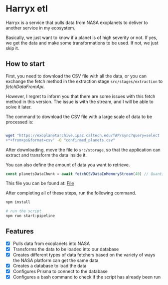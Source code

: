 # Harryx etl

Harryx is a service that pulls data from NASA exoplanets to deliver to another service in my ecosystem.

Basically, we just want to know if a planet is of high severity or not. If yes, we get the data and make some transformations to be used. If not, we just skip it.

## How to start

First, you need to download the CSV file with all the data, or you can exchange the fetch method in the extraction stage `src/stages/extraction` to *fetchDataFromApi*.

However, I regret to inform you that there are some issues with this fetch method in this version. The issue is with the stream, and I will be able to solve it later.

The command to download the CSV file with a large scale of data to be processed is:

```bash

wget "https://exoplanetarchive.ipac.caltech.edu/TAP/sync?query=select
+*+from+ps&format=csv" -O "confirmed_planets.csv"
```

After downloading, move the file to `src/storage`, so that the application can extract and transform the data inside it.

You can also define the amount of data you want to retrieve.

```js
const planetsDataChunk = await fetchCSVDataInMemoryStream(40) // Quantity of planets to verify
```

This file you can be found at: [File](src/stages/extraction/planets-extraction-stage-stream.ts)

After completing all of these steps, run the following command.

```bash
npm install

# run the script
npm run start:pipeline
```

## Features

- [x] Pulls data from exoplanets into NASA
- [x] Transforms the data to be loaded into our database
- [x] Creates different types of data fetchers based on the variety of ways the NASA platform can get the same data
- [x] Creates a database to load the data
- [x] Configures Prisma to connect to the database
- [x] Configures a bash command to check if the script has already been run
